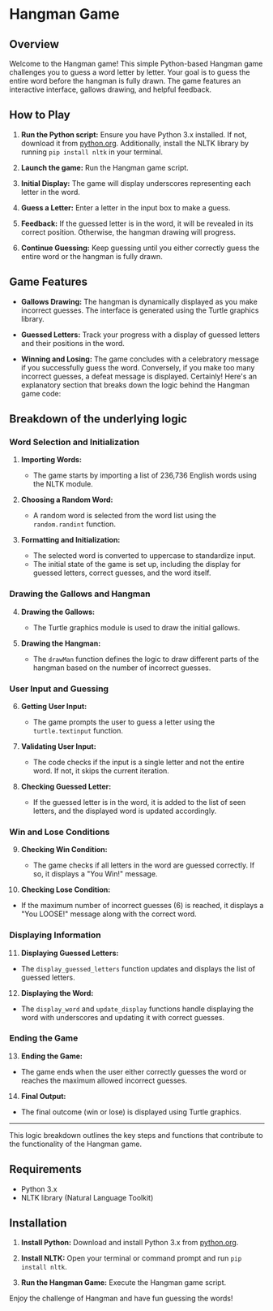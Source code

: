 # Hangman Game


## Overview
Welcome to the Hangman game! This simple Python-based Hangman game challenges you to guess a word letter by letter. Your goal is to guess the entire word before the hangman is fully drawn. The game features an interactive interface, gallows drawing, and helpful feedback.

## How to Play
1. **Run the Python script:** Ensure you have Python 3.x installed. If not, download it from [python.org](https://www.python.org/downloads/). Additionally, install the NLTK library by running `pip install nltk` in your terminal.

2. **Launch the game:** Run the Hangman game script.

3. **Initial Display:** The game will display underscores representing each letter in the word.

4. **Guess a Letter:** Enter a letter in the input box to make a guess.

5. **Feedback:** If the guessed letter is in the word, it will be revealed in its correct position. Otherwise, the hangman drawing will progress.

6. **Continue Guessing:** Keep guessing until you either correctly guess the entire word or the hangman is fully drawn.

## Game Features
- **Gallows Drawing:** The hangman is dynamically displayed as you make incorrect guesses. The interface is generated using the Turtle graphics library.
  
- **Guessed Letters:** Track your progress with a display of guessed letters and their positions in the word.

- **Winning and Losing:** The game concludes with a celebratory message if you successfully guess the word. Conversely, if you make too many incorrect guesses, a defeat message is displayed.
Certainly! Here's an explanatory section that breaks down the logic behind the Hangman game code:

## Breakdown of the underlying logic 

### Word Selection and Initialization

1. **Importing Words:**
   - The game starts by importing a list of 236,736 English words using the NLTK module.

2. **Choosing a Random Word:**
   - A random word is selected from the word list using the `random.randint` function.

3. **Formatting and Initialization:**
   - The selected word is converted to uppercase to standardize input.
   - The initial state of the game is set up, including the display for guessed letters, correct guesses, and the word itself.

### Drawing the Gallows and Hangman

4. **Drawing the Gallows:**
   - The Turtle graphics module is used to draw the initial gallows.

5. **Drawing the Hangman:**
   - The `drawMan` function defines the logic to draw different parts of the hangman based on the number of incorrect guesses.

### User Input and Guessing

6. **Getting User Input:**
   - The game prompts the user to guess a letter using the `turtle.textinput` function.

7. **Validating User Input:**
   - The code checks if the input is a single letter and not the entire word. If not, it skips the current iteration.

8. **Checking Guessed Letter:**
   - If the guessed letter is in the word, it is added to the list of seen letters, and the displayed word is updated accordingly.

### Win and Lose Conditions

9. **Checking Win Condition:**
   - The game checks if all letters in the word are guessed correctly. If so, it displays a "You Win!" message.

10. **Checking Lose Condition:**
   - If the maximum number of incorrect guesses (6) is reached, it displays a "You LOOSE!" message along with the correct word.

### Displaying Information

11. **Displaying Guessed Letters:**
   - The `display_guessed_letters` function updates and displays the list of guessed letters.

12. **Displaying the Word:**
   - The `display_word` and `update_display` functions handle displaying the word with underscores and updating it with correct guesses.

### Ending the Game

13. **Ending the Game:**
   - The game ends when the user either correctly guesses the word or reaches the maximum allowed incorrect guesses.

14. **Final Output:**
   - The final outcome (win or lose) is displayed using Turtle graphics.

---

This logic breakdown outlines the key steps and functions that contribute to the functionality of the Hangman game.
## Requirements
- Python 3.x
- NLTK library (Natural Language Toolkit)

## Installation
1. **Install Python:** Download and install Python 3.x from [python.org](https://www.python.org/downloads/).

2. **Install NLTK:** Open your terminal or command prompt and run `pip install nltk`.

3. **Run the Hangman Game:** Execute the Hangman game script.

Enjoy the challenge of Hangman and have fun guessing the words!

